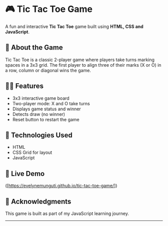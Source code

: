 # 🎮 Tic Tac Toe Game

A fun and interactive **Tic Tac Toe** game built using **HTML, CSS and JavaScript**.

## 🧠 About the Game

Tic Tac Toe is a classic 2-player game where players take turns marking spaces in a 3x3 grid. The first player to align three of their marks (X or O) in a row, column or diagonal wins the game.

## 👨‍💻 Features

- 3x3 interactive game board
- Two-player mode: X and O take turns
- Displays game status and winner
- Detects draw (no winner)
- Reset button to restart the game

## 🚀 Technologies Used

- HTML
- CSS Grid for layout
- JavaScript 


## 🔗 Live Demo

([https://evelynemunguti.github.io/tic-tac-toe-game/]) 



## 🙌 Acknowledgments

This game is built as part of my JavaScript learning journey.

---

